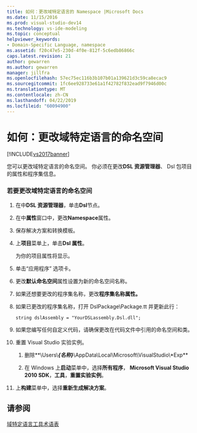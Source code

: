 ```yaml
---
title: 如何：更改域特定语言的 Namespace |Microsoft Docs
ms.date: 11/15/2016
ms.prod: visual-studio-dev14
ms.technology: vs-ide-modeling
ms.topic: conceptual
helpviewer_keywords:
- Domain-Specific Language, namespace
ms.assetid: f20c47e5-230d-4f0e-812f-5c6edb86866c
caps.latest.revision: 21
author: gewarren
ms.author: gewarren
manager: jillfra
ms.openlocfilehash: 57ec75ec116b3b107b01a139621d3c59ca8ecac9
ms.sourcegitcommit: 1fc6ee928733e61a1f42782f832ead9f7946d00c
ms.translationtype: MT
ms.contentlocale: zh-CN
ms.lasthandoff: 04/22/2019
ms.locfileid: "60094900"
---
```

# <a name="how-to-change-the-namespace-of-a-domain-specific-language"></a>如何：更改域特定语言的命名空间
[!INCLUDE[vs2017banner](../includes/vs2017banner.md)]

您可以更改域特定语言的命名空间。 你必须在更改**DSL 资源管理器**、 Dsl 包项目的属性和程序集信息。  
  
### <a name="to-change-the-namespace-of-a-domain-specific-language"></a>若要更改域特定语言的命名空间  
  
1. 在中**DSL 资源管理器**，单击**Dsl**节点。  
  
2. 在中**属性**窗口中，更改**Namespace**属性。  
  
3. 保存解决方案和转换模板。  
  
4. 上**项目**菜单上，单击**Dsl 属性**。  
  
     为你的项目属性将显示。  
  
5. 单击“应用程序”  选项卡。  
  
6. 更改**默认命名空间**属性设置为新的命名空间名称。  
  
7. 如果还想要更改的程序集名称，更改**程序集名称属性。**  
  
8. 如果已更改的程序集名称，打开 DslPackage\Package.tt 并更新此行：  
  
     `string dslAssembly = "YourDSLassembly.Dsl.dll";`  
  
9. 如果您编写任何自定义代码，请确保更改在代码文件中引用的命名空间和类。  
  
10. 重置 Visual Studio 实验实例。  
  
    1. 删除**\Users\\**_{名称}_**\AppData\Local\Microsoft\VisualStudio\\\*Exp**  
  
    2. 在 Windows 上**启动**菜单中，选择**所有程序**， **Microsoft Visual Studio 2010 SDK**，**工具**，**重置实验实例**。  
  
11. 上**构建**菜单中，选择**重新生成解决方案**。  
  
## <a name="see-also"></a>请参阅  
 [域特定语言工具术语表](http://msdn.microsoft.com/ca5e84cb-a315-465c-be24-76aa3df276aa)
